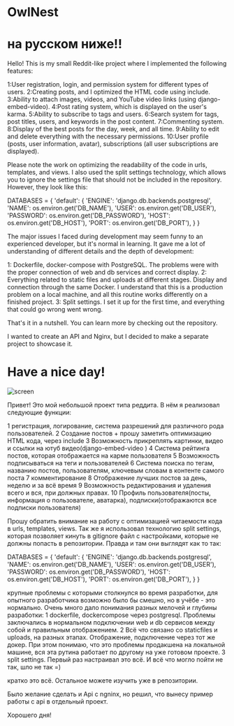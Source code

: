# OwlNest

# на русском ниже!!


Hello! This is my small Reddit-like project where I implemented the following features:

1:User registration, login, and permission system for different types of users.
2:Creating posts, and I optimized the HTML code using include.
3:Ability to attach images, videos, and YouTube video links (using django-embed-video).
4:Post rating system, which is displayed on the user's karma.
5:Ability to subscribe to tags and users.
6:Search system for tags, post titles, users, and keywords in the post content.
7:Commenting system.
8:Display of the best posts for the day, week, and all time.
9:Ability to edit and delete everything with the necessary permissions.
10:User profile (posts, user information, avatar), subscriptions (all user subscriptions are displayed).

Please note the work on optimizing the readability of the code in urls, templates, and views. 
I also used the split settings technology, which allows you to ignore the settings file that should not be included in the repository. However, they look like this:

DATABASES = {
'default': {
'ENGINE': 'django.db.backends.postgresql',
'NAME': os.environ.get('DB_NAME'),
'USER': os.environ.get('DB_USER'),
'PASSWORD': os.environ.get('DB_PASSWORD'),
'HOST': os.environ.get('DB_HOST'),
'PORT': os.environ.get('DB_PORT'),
}
}

The major issues I faced during development may seem funny to an experienced developer, but it's normal in learning. It gave me a lot of understanding of different details and the depth of development:

1: Dockerfile, docker-compose with PostgreSQL. The problems were with the proper connection of web and db services and correct display.
2: Everything related to static files and uploads at different stages. Display and connection through the same Docker. 
I understand that this is a production problem on a local machine, and all this routine works differently on a finished project.
3: Split settings. I set it up for the first time, and everything that could go wrong went wrong.

That's it in a nutshell. You can learn more by checking out the repository.

I wanted to create an API and Nginx, but I decided to make a separate project to showcase it.

# Have a nice day!

![screen](https://github.com/EricReinhart/OwlNest/assets/109595175/0329ff48-62f0-4680-827e-b1367580d727)


Привет! Это мой небольшой проект типа реддита. В нём я реализовал следующие функции:

1 регистрация, логирование, система разрешений для различного рода пользователей.
2 Создание постов + прошу заметить оптимизацию HTML кода, через include
3 Возможность прикреплять картинки, видео и ссылки на ютуб видео(django-embed-video
)
4 Система рейтинга постов, которая отображается на карме пользователя
5 Возможность подписываться на теги и пользователей
6 Система поиска по тегам, названию постов, пользователям, ключевым словам в контенте самого поста
7 комментирование
8 Отображение лучших постов за день, неделю и за всё время
9 Возможность редактирования и удаления всего и вся, при должных правах.
10 Профиль пользователя(посты, информация о пользователе, аватарка), подписки(отображаются все подписки пользователя)

Прошу обратить внимание на работу с оптимизацией читаемости кода в urls, templates, views. 
Так же я использовал технологию split settings, которая позволяет кинуть в gitignore файл с настройками, которые не должны попасть в репозитории. Правда и там они выглядят как то так:

DATABASES = {
'default': {
'ENGINE': 'django.db.backends.postgresql',
'NAME': os.environ.get('DB_NAME'),
'USER': os.environ.get('DB_USER'),
'PASSWORD': os.environ.get('DB_PASSWORD'),
'HOST': os.environ.get('DB_HOST'),
'PORT': os.environ.get('DB_PORT'),
}
}

крупные проблемы с которыми столкнулся во время разработки, для опытного разработчика возможно было бы смешно, но в учёбе - это нормально. Очень много дало понимания разных мелочей и глубины разработки:
1 dockerfile, dockercompose через postgresql. Проблемы заключались в нормальном подключении web и db сервисов между собой и правильным отображением.
2 Всё что связано со staticfiles и uploads, на разных этапах. Отображение, подключение через тот же докер. 
При этом понимаю, что это проблемы продакшена на локальной машине, вся эта рутина работает по другому на уже готовом проекте.
3 split settings. Первый раз настраивал это всё. И всё что могло пойти не так, шло не так =)

кратко это всё. Остальное можете изучить уже в репозитории.

Было желание сделать и Api с ngninx, но решил, что вынесу пример работы с api в отдельный проект.

Хорошего дня!
